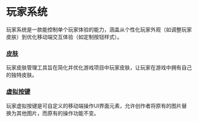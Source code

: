 # 玩家系统

玩家系统是一款能控制单个玩家体验的能力，涵盖从个性化玩家外观（如调整玩家皮肤）到优化移动端交互体验（如定制按钮样式）。

### [皮肤](/features/player/skin)
   玩家皮肤管理工具旨在简化并优化游戏项目中玩家皮肤，让玩家在游戏中拥有自己的独特皮肤。

### [虚拟按键](/features/player/key)
   玩家虚拟按键是可自定义的移动端操作UI界面元素，允许创作者将原有的图片替换为其他图片，而原有的操作功能不变。